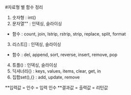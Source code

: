 #자료형 별 함수 정리

1. 숫자형 : int()
2. 문자열"" : 인덱싱, 슬라이싱
- 함수 : count, join, lstrip, rstrip, strip, replace, split, format
3. 리스트[] : 인덱싱, 슬라이싱
- 함수 : del, append, sort, reverse, insert, remove, pop
4. 튜플() : 인덱싱, 슬라이싱
5. 딕셔너리{} : keys, values, items, clear, get, in
6. 집합set(),{} : add, update, remove

**입력값 = 인수 = 입력 인수
**결과값 = 출력값 = 리턴값
